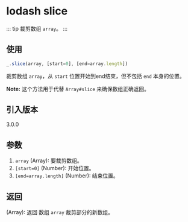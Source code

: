 # lodash slice

::: tip
裁剪数组 `array`。
:::

## 使用

```javascript
_.slice(array, [start=0], [end=array.length])
```

裁剪数组 `array`，从 `start` 位置开始到end结束，但不包括 `end` 本身的位置。

**Note:** 这个方法用于代替 `Array#slice` 来确保数组正确返回。

## 引入版本

3.0.0

## 参数

1. `array` (Array): 要裁剪数组。
2. `[start=0]` (Number): 开始位置。
3. `[end=array.length]` (Number): 结束位置。

## 返回

(Array): 返回 数组 `array` 裁剪部分的新数组。
